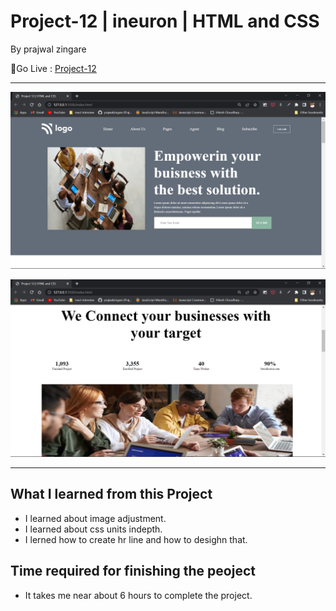 # Project-12 | ineuron | HTML and CSS

By prajwal zingare

🔗Go Live : [Project-12](https://project12-ineuron-hc.netlify.app/)

---

![myproject](./images/Screenshot%20(25).png)

![myproject](./images/Screenshot%20(26).png)

---
## What I learned from this Project
  - I learned about image adjustment.
  - I  learned about css units indepth.
 - I lerned how to create hr line and how to desighn that.
  
  ## Time required for finishing the peoject
  - It takes me near about 6 hours to complete the project.
